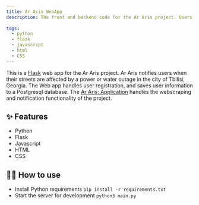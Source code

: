 ```yaml
---
title: Ar Aris WebApp
description: The front and backend code for the Ar Aris project. Users can register their addresses, which are saved to a Postgresql database.
             
tags:
  - python
  - flask
  - javascript
  - html
  - CSS
---
```



This is a [Flask](https://flask.palletsprojects.com/en/1.1.x/) web app for the Ar Aris project. Ar Aris notifies users when their streets are affected by a power or water outage in the city of Tbilisi, Georgia. The Web app handles user registration, and saves user information to a Postgresql database. The [Ar Aris: Application](https://github.com/Chocoiswild/Ar-Aris-Application) handles the webscraping and notification functionality of the project.

## ✨ Features

- Python
- Flask
- Javascript
- HTML
- CSS

## 💁‍♀️ How to use

- Install Python requirements `pip install -r requirements.txt`
- Start the server for development `python3 main.py`
